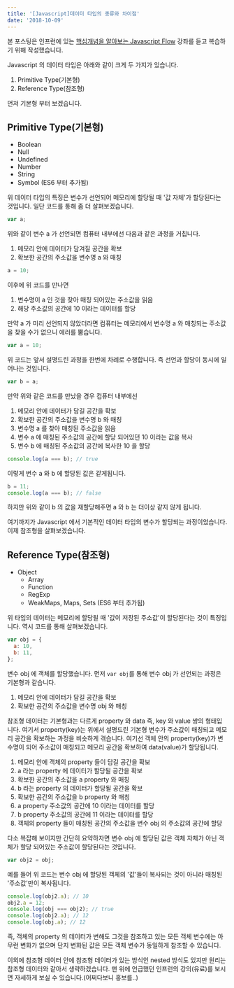 ```yaml
---
title: '[Javascript]데이터 타입의 종류와 차이점'
date: '2018-10-09'
---
```


본 포스팅은 인프런에 있는 [핵심개념을 알아보는 Javascript Flow](https://www.inflearn.com/course/%ED%95%B5%EC%8B%AC%EA%B0%9C%EB%85%90-javascript-flow/) 강좌를 듣고 복습하기 위해 작성했습니다.

Javascript 의 데이터 타입은 아래와 같이 크게 두 가지가 있습니다.

1. Primitive Type(기본형)
2. Reference Type(참조형)

먼저 기본형 부터 보겠습니다.

## Primitive Type(기본형)

- Boolean
- Null
- Undefined
- Number
- String
- Symbol (ES6 부터 추가됨)

위 데이터 타입의 특징은 변수가 선언되어 메모리에 할당될 때 '값 자체'가 할당된다는 것입니다.
일단 코드를 통해 좀 더 살펴보겠습니다.

```js
var a;
```

위와 같이 변수 a 가 선언되면 컴퓨터 내부에선 다음과 같은 과정을 거칩니다.

1. 메모리 안에 데이터가 담겨질 공간을 확보
2. 확보한 공간의 주소값을 변수명 a 와 매칭

```js
a = 10;
```

이후에 위 코드를 만나면

1. 변수명이 a 인 것을 찾아 매칭 되어있는 주소값을 읽음
2. 해당 주소값의 공간에 10 이라는 데이터를 할당

만약 a 가 미리 선언되지 않았더라면 컴퓨터는 메모리에서 변수명 a 와 매칭되는 주소값을 찾을 수가 없으니 에러를 뿜습니다.

```js
var a = 10;
```

위 코드는 앞서 설명드린 과정을 한번에 차례로 수행합니다. 즉 선언과 할당이 동시에 일어나는 것입니다.

```js
var b = a;
```

만약 위와 같은 코드를 만났을 경우 컴퓨터 내부에선

1. 메모리 안에 데이터가 담길 공간을 확보
2. 확보한 공간의 주소값을 변수명 b 와 매칭
3. 변수명 a 를 찾아 매칭된 주소값을 읽음
4. 변수 a 에 매칭된 주소값의 공간에 할당 되어있던 10 이라는 값을 복사
5. 변수 b 에 매칭된 주소값의 공간에 복사한 10 을 할당

```js
console.log(a === b); // true
```

이렇게 변수 a 와 b 에 할당된 값은 같게됩니다.

```js
b = 11;
console.log(a === b); // false
```

하지만 위와 같이 b 의 값을 재할당해주면 a 와 b 는 더이상 같지 않게 됩니다.

여기까지가 Javascript 에서 기본적인 데이터 타입의 변수가 할당되는 과정이었습니다.
이제 참조형을 살펴보겠습니다.

## Reference Type(참조형)

- Object
  - Array
  - Function
  - RegExp
  - WeakMaps, Maps, Sets (ES6 부터 추가됨)

위 타입의 데이터는 메모리에 할당될 때 '값이 저장된 주소값'이 할당된다는 것이 특징입니다.
역시 코드를 통해 살펴보겠습니다.

```js
var obj = {
  a: 10,
  b: 11,
};
```

변수 obj 에 객체를 할당했습니다. 먼저 `var obj`를 통해 변수 obj 가 선언되는 과정은 기본형과 같습니다.

1. 메모리 안에 데이터가 담길 공간을 확보
2. 확보한 공간의 주소값을 변수명 obj 와 매칭

참조형 데이터는 기본형과는 다르게 property 와 data 즉, key 와 value 쌍의 형태입니다.
여기서 property(key)는 위에서 설명드린 기본형 변수가 주소값이 매칭되고 메모리 공간을 확보하는 과정을 비슷하게 겪습니다. 여기선 객체 안의 property(key)가 변수명이 되어 주소값이 매칭되고 메모리 공간을 확보하여 data(value)가 할당됩니다.

1. 메모리 안에 객체의 property 들이 담길 공간을 확보
2. a 라는 property 에 데이터가 할당될 공간을 확보
3. 확보한 공간의 주소값을 a property 와 매칭
4. b 라는 property 의 데이터가 할당될 공간을 확보
5. 확보한 공간의 주소값을 b property 와 매칭
6. a property 주소값의 공간에 10 이라는 데이터를 할당
7. b property 주소값의 공간에 11 이라는 데이터를 할당
8. 객체의 property 들이 매칭된 공간의 주소값을 변수 obj 의 주소값의 공간에 할당

다소 복잡해 보이지만 간단히 요약하자면 변수 obj 에 할당된 값은 객체 자체가 아닌 객체가 할당 되어있는 주소값이 할당된다는 것입니다.

```js
var obj2 = obj;
```

예를 들어 위 코드는 변수 obj 에 할당된 객체의 '값'들이 복사되는 것이 아니라 매칭된 '주소값'만이 복사됩니다.

```js
console.log(obj2.a); // 10
obj2.a = 12;
console.log(obj === obj2); // true
console.log(obj2.a); // 12
console.log(obj.a); // 12
```

즉, 객체의 property 의 데이터가 변해도 그것을 참조하고 있는 모든 객체 변수에는 아무런 변화가 없으며 단지 변화된 값은 모든 객체 변수가 동일하게 참조할 수 있습니다.

이외에 참조형 데이터 안에 참조형 데이터가 있는 방식인 nested 방식도 있지만 원리는 참조형 데이터와 같아서 생략하겠습니다. 맨 위에 언급했던 인프런의 강의(유료)를 보시면 자세하게 보실 수 있습니다.(어쩌다보니 홍보를..)
